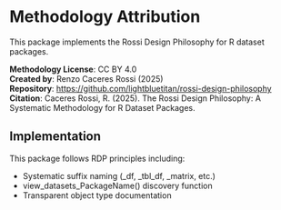 # Methodology Attribution

This package implements the Rossi Design Philosophy for R dataset packages.

**Methodology License**: CC BY 4.0  
**Created by**: Renzo Caceres Rossi (2025)  
**Repository**: https://github.com/lightbluetitan/rossi-design-philosophy  
**Citation**: Caceres Rossi, R. (2025). The Rossi Design Philosophy: 
A Systematic Methodology for R Dataset Packages.

## Implementation

This package follows RDP principles including:
- Systematic suffix naming (_df, _tbl_df, _matrix, etc.)
- view_datasets_PackageName() discovery function  
- Transparent object type documentation